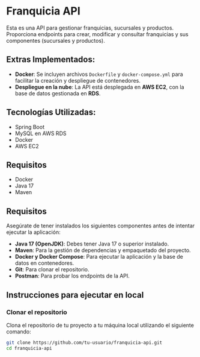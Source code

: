 # Franquicia API

Esta es una API para gestionar franquicias, sucursales y productos. Proporciona endpoints para crear, modificar y consultar franquicias y sus componentes (sucursales y productos).

## Extras Implementados:
- **Docker**: Se incluyen archivos `Dockerfile` y `docker-compose.yml` para facilitar la creación y despliegue de contenedores.
- **Despliegue en la nube**: La API está desplegada en **AWS EC2**, con la base de datos gestionada en **RDS**.

## Tecnologías Utilizadas:
- Spring Boot
- MySQL en AWS RDS
- Docker
- AWS EC2

## Requisitos
- Docker
- Java 17
- Maven

## Requisitos

Asegúrate de tener instalados los siguientes componentes antes de intentar ejecutar la aplicación:

- **Java 17 (OpenJDK)**: Debes tener Java 17 o superior instalado.
- **Maven**: Para la gestión de dependencias y empaquetado del proyecto.
- **Docker y Docker Compose**: Para ejecutar la aplicación y la base de datos en contenedores.
- **Git**: Para clonar el repositorio.
- **Postman**: Para probar los endpoints de la API.
  
## Instrucciones para ejecutar en local

### Clonar el repositorio

Clona el repositorio de tu proyecto a tu máquina local utilizando el siguiente comando:

```bash
git clone https://github.com/tu-usuario/franquicia-api.git
cd franquicia-api
